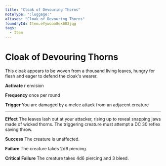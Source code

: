 ```yaml
---
title: "Cloak of Devouring Thorns"
noteType: ":luggage:"
aliases: "Cloak of Devouring Thorns"
foundryId: Item.eYywoao8ek603jqg
tags:
  - Item
---
```


# Cloak of Devouring Thorns

This cloak appears to be woven from a thousand living leaves, hungry for flesh and eager to defend the cloak's wearer.

**Activate** r envision

**Frequency** once per round

**Trigger** You are damaged by a melee attack from an adjacent creature

* * *

**Effect** The leaves lash out at your attacker, rising up to reveal snapping jaws made of wicked thorns. The triggering creature must attempt a DC 30 reflex saving throw.

**Success** The creature is unaffected.

**Failure** The creature takes 2d6 piercing.

**Critical Failure** The creature takes 4d6 piercing and 3 bleed.

